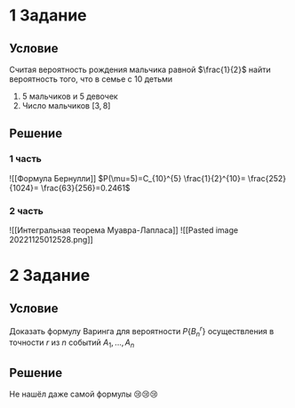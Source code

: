 # 1 Задание
## Условие
Считая вероятность рождения мальчика равной $\frac{1}{2}$ найти вероятность того, что в семье с 10 детьми 
1. 5 мальчиков и 5 девочек
2. Число мальчиков $[3,8]$
## Решение
### 1 часть
![[Формула Бернулли]]
$P(\mu=5)=C_{10}^{5} \frac{1}{2}^{10}= \frac{252}{1024}= \frac{63}{256}=0.2461$
### 2 часть
![[Интегральная теорема Муавра-Лапласа]]
![[Pasted image 20221125012528.png]]
# 2 Задание
## Условие
Доказать формулу Варинга для вероятности $P\{B^{r}_{n}\}$ осуществления в точности $r$ из $n$ событий $A_{1},..., A_{n}$
## Решение
Не нашёл даже самой формулы 😢😢😢